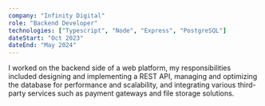 ```yaml
---
company: "Infinity Digital"
role: "Backend Developer"
technologies: ["Typescript", "Node", "Express", "PostgreSQL"]
dateStart: "Oct 2023"
dateEnd: "May 2024"
---
```


I worked on the backend side of a web platform, my responsibilities included designing
and implementing a REST API, managing and optimizing the database for performance
and scalability, and integrating various third-party services such as payment gateways
and file storage solutions.
